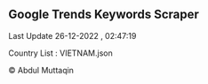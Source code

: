 

## Google Trends Keywords Scraper 
 
Last Update 26-12-2022 , 02:47:19

Country List :
VIETNAM.json



© Abdul Muttaqin 
